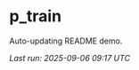 # p_train

Auto-updating README demo.

<!--START_SECTION:status-->
_Last run: 2025-09-06 09:17 UTC_
<!--END_SECTION:status-->










































































































































































































































































































































































































